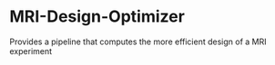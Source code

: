 # MRI-Design-Optimizer
Provides a pipeline that computes the more efficient design of a MRI experiment
